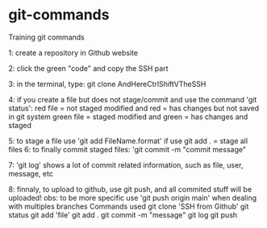 # git-commands

Training git commands

1: create a repository in Github website

2: click the green "code" and copy the SSH part

3: in the terminal, type: git clone AndHereCtrlShiftVTheSSH

4: if you create a file but does not stage/commit and use the command 'git status':
red file = not staged
modified and red = has changes but not saved in git system
green file = staged
modified and green = has changes and staged

5: to stage a file use 'git add FileName.format'
if use git add . = stage all files
6: to finally commit staged files: 'git commit -m "commit message"

7: 'git log' shows a lot of commit related information, such as file, user, message, etc

8: finnaly, to upload to github, use git push, and all commited stuff will be uploaded!
obs: to be more specific use 'git push origin main' when dealing with multiples branches
Commands used
git clone 'SSH from Github'
git status
git add 'file'
git add .
git commit -m "message"
git log
git push
